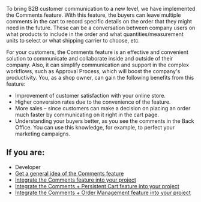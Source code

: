 To bring B2B customer communication to a new level, we have implemented the Comments feature. With this feature, the buyers can leave multiple comments in the cart to record specific details on the order that they might need in the future. These can be a conversation between company users on what products to include in the order and what quantities/measurement units to select or what shipping carrier to choose, etc.

For your customers, the Comments feature is an effective and convenient solution to communicate and collaborate inside and outside of their company. Also, it can simplify communication and support in the complex workflows, such as Approval Process, which will boost the company's productivity. You, as a shop owner, can gain the following benefits from this feature:

* Improvement of customer satisfaction with your online store.
* Higher conversion rates due to the convenience of the feature.
* More sales – since customers can make a decision on placing an order much faster by communicating on it right in the cart page.
* Understanding your buyers better, as you see the comments in the Back Office. You can use this knowledge, for example, to perfect your marketing campaigns.

## If you are:

<div class="mr-container">
    <div class="mr-list-container">
        <!-- col1 -->
        <div class="mr-col">
            <ul class="mr-list mr-list-green">
                <li class="mr-title">Developer</li>
                <li><a href="https://documentation.spryker.com/docs/comments-feature-overview-201907" class="mr-link">Get a general idea of the Comments feature</a></li>
                <!---<li><a href="https://documentation.spryker.com/docs/ht-adding-new-tag-for-comment" class="mr-link">Add a new tag for comment</a></li>-->
                <li><a href="https://documentation.spryker.com/docs/comments-feature-integration-201907" class="mr-link">Integrate the Comments feature into your project</a></li>
                <li><a href="https://documentation.spryker.com/docs/comments-persistent-cart-feature-integration-201907" class="mr-link">Integrate the Comments + Persistent Cart  feature into your project</a></li>
                <li><a href="https://documentation.spryker.com/docs/comments-order-management-feature-integration-201907" class="mr-link">Integrate the Comments + Order Management feature into your project</a></li>
            </ul>
        </div>
 <!-- col3 -->
    </div>
</div>